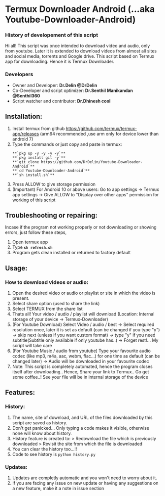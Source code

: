 # Termux Downloader Android (...aka Youtube-Downloader-Android)
  ### History of developement of this script
  Hi all! This script was once intended to download video and audio, only from youtube. Later it is extended to download videos from almost all sites and social media, torrents and Google drive. This script based on Termux app for downloading. Hence it is Termux Downloader.
  
  ### Developers
  * Owner and Developer: **Dr.Delin @DrDelin**
  * Co-Developer and script optimizer: **Dr.Senthil Manikandan @Senthil360**
  * Script watcher and contributor: **Dr.Dhinesh cool**

## Installation:
  1. Install termux from github https://github.com/termux/termux-app/releases
     (arm64 recommended ,use arm only for device lower than android 7)
  2. Type the commands or just copy and paste in termux:
        ```
        **`pkg up -y -y -y -y`**
        **`pkg install git -y`**
        **`git clone https://github.com/DrDelin/Youtube-Downloader-Android`**
        **`cd Youtube-Downloader-Android`**
        **`sh install.sh`**
        ```
  3. Press ALLOW to give storage permission
  4. (Important) For Android 10 or above users: Go to app settings -> Termux app settings -> Give ALLOW to "Display over other apps" permission for working of this script 

 ## Troubleshooting or repairing:
  Incase if the program not working properly or not downloading or showing errors, just follow these steps,
  1. Open termux app
  2. Type **`sh refresh.sh`**
  3. Program gets clean installed or returned to factory default

## Usage:
  ### How to download videos or audio:
  1. Open the desired video or audio or playlist or site in which the video is present.
  2. Select share option (used to share the link)
  3. Select TERMUX from the share list
  4. Thats all! Your video / audio / playlist will download (Location: Internal storage of your device -> Termux-Downloader)
  5. (For Youtube Download) Select Video / audio / best -> Select required resolution once, later it is set as default (can be changed if you type "y") -> skip next (unless if you want custom format) -> type "y" if you need subtitle(Subtitle only available if only youtube has..) -> Forget rest!... My script will take care
  6. (For Youtube Music / audio from youtube) Type your favourite audio codec (like mp3, m4a, aac, webm, flac...) for one time as default (can be changed later) -> Audio will be downloaded in your favourite codec
  7. Note: This script is completely automated, hence the program closes itself after downloading.. Hence, Share your link to Termux.. Go get some coffee..! See your file will be in internal storage of the device 
  

## Features:
  ### History:
  1. The name, site of download, and URL of the files downloaded by this script are saved as history. 
  2. Don't get panicked... Only typing a code makes it visible, otherwise none will know about history.
  3. History feature is created to:
    > Redownload the file which is previously downloaded
    > Revisit the site from which the file is downloaded
  4. You can clear the history too...!!
  5. Code to see history is `python history.py`

  ### Updates:
  1. Updates are completly automatic and you won't need to worry about it.
  2. If you are facing any issue on new update or having any suggestions on a new feature, make it a note in issue section 
